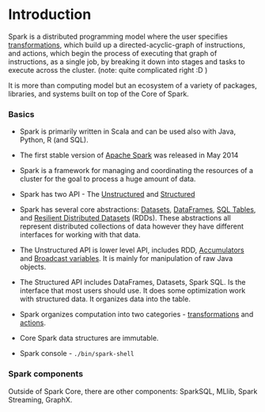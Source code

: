 Introduction
=============

Spark is a distributed programming model where the user specifies [transformations](), which build up a directed-acyclic-graph of instructions, and actions, which begin the process of executing that graph of instructions, as a single job, by breaking it down into stages and tasks to execute across the cluster. (note: quite complicated right :D )

It is more than computing model but an ecosystem of a variety of packages, libraries, and systems built on top of the Core of Spark.

### Basics
* Spark is primarily written in Scala and can be used also with Java, Python, R (and SQL).
* The first stable version of [Apache Spark](https://spark.apache.org/) was released in May 2014
* Spark is a framework for managing and coordinating the resources of a cluster for the goal to process a huge amount of data.
* Spark has two API - The [Unstructured]() and [Structured]()
* Spark has several core abstractions: [Datasets](), [DataFrames](), [SQL Tables](), and [Resilient Distributed Datasets]() (RDDs). These abstractions all represent distributed collections of data however they have different interfaces for working with that data.

* The Unstructured API is lower level API, includes RDD, [Accumulators]() and [Broadcast variables](). It is mainly for manipulation of raw Java objects.
* The Structured API includes DataFrames, Datasets, Spark SQL. Is the interface that most users should use. It does some optimization work with structured data. It organizes data into the table.
* Spark organizes computation into two categories - [transformations]() and [actions]().
* Core Spark data structures are immutable.
* Spark console - `./bin/spark-shell`

### Spark components
Outside of Spark Core, there are other components: SparkSQL, MLlib, Spark Streaming, GraphX.
